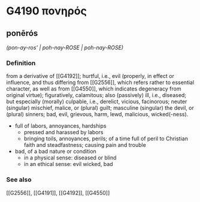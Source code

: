 # G4190 πονηρός

## ponērós

_(pon-ay-ros' | poh-nay-ROSE | poh-nay-ROSE)_

### Definition

from a derivative of [[G4192]]; hurtful, i.e., evil (properly, in effect or influence, and thus differing from [[G2556]], which refers rather to essential character, as well as from [[G4550]], which indicates degeneracy from original virtue); figuratively, calamitous; also (passively) ill, i.e., diseased; but especially (morally) culpable, i.e., derelict, vicious, facinorous; neuter (singular) mischief, malice, or (plural) guilt; masculine (singular) the devil, or (plural) sinners; bad, evil, grievous, harm, lewd, malicious, wicked(-ness).

- full of labors, annoyances, hardships
  - pressed and harassed by labors
  - bringing toils, annoyances, perils; of a time full of peril to Christian faith and steadfastness; causing pain and trouble
- bad, of a bad nature or condition
  - in a physical sense: diseased or blind
  - in an ethical sense: evil wicked, bad

### See also

[[G2556]], [[G4191]], [[G4192]], [[G4550]]

